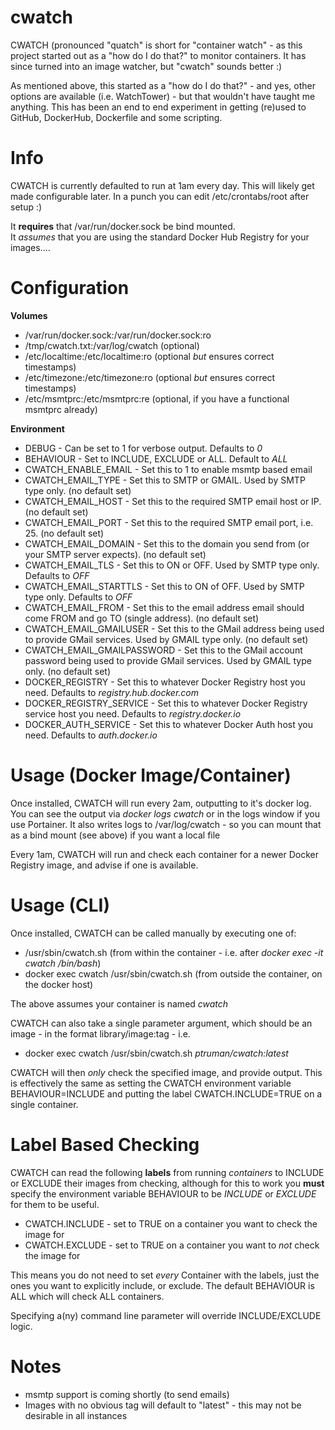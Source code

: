 # cwatch

CWATCH (pronounced "quatch" is short for "container watch" - as this project started out as a "how do I do that?" to monitor containers.
It has since turned into an image watcher, but "cwatch" sounds better :)

As mentioned above, this started as a "how do I do that?" - and yes, other options are available (i.e. WatchTower) - but that wouldn't have taught me anything.  This has been an end to end experiment in getting (re)used to GitHub, DockerHub, Dockerfile and some scripting.

# Info

CWATCH is currently defaulted to run at 1am every day.  This will likely get made configurable later.  In a punch you can edit /etc/crontabs/root after setup :)

It <b>requires</b> that /var/run/docker.sock be bind mounted.  
It *assumes* that you are using the standard Docker Hub Registry for your images....

# Configuration

<b>Volumes</b>

* /var/run/docker.sock:/var/run/docker.sock:ro
* /tmp/cwatch.txt:/var/log/cwatch (optional)
* /etc/localtime:/etc/localtime:ro (optional *but* ensures correct timestamps)
* /etc/timezone:/etc/timezone:ro (optional *but* ensures correct timestamps)
* /etc/msmtprc:/etc/msmtprc:re (optional, if you have a functional msmtprc already)

<b>Environment</b>

* DEBUG - Can be set to 1 for verbose output.  Defaults to *0*
* BEHAVIOUR - Set to INCLUDE, EXCLUDE or ALL. Default to *ALL*
* CWATCH_ENABLE_EMAIL - Set this to 1 to enable msmtp based email
* CWATCH_EMAIL_TYPE - Set this to SMTP or GMAIL.  Used by SMTP type only.  (no default set)
* CWATCH_EMAIL_HOST - Set this to the required SMTP email host or IP. (no default set)
* CWATCH_EMAIL_PORT - Set this to the required SMTP email port, i.e. 25. (no default set)
* CWATCH_EMAIL_DOMAIN - Set this to the domain you send from (or your SMTP server expects). (no default set)
* CWATCH_EMAIL_TLS - Set this to ON or OFF.  Used by SMTP type only.  Defaults to *OFF*
* CWATCH_EMAIL_STARTTLS - Set this to ON of OFF. Used by SMTP type only. Defaults to *OFF*
* CWATCH_EMAIL_FROM - Set this to the email address email should come FROM and go TO (single address).  (no default set)
* CWATCH_EMAIL_GMAILUSER - Set this to the GMail address being used to provide GMail services.  Used by GMAIL type only. (no default set)
* CWATCH_EMAIL_GMAILPASSWORD - Set this to the GMail account password being used to provide GMail services.  Used by GMAIL type only. (no default set)
* DOCKER_REGISTRY - Set this to whatever Docker Registry host you need.  Defaults to *registry.hub.docker.com*
* DOCKER_REGISTRY_SERVICE - Set this to whatever Docker Registry service host you need. Defaults to *registry.docker.io*
* DOCKER_AUTH_SERVICE - Set this to whatever Docker Auth host you need. Defaults to *auth.docker.io*

# Usage (Docker Image/Container)

Once installed, CWATCH will run every 2am, outputting to it's docker log.
You can see the output via *docker logs cwatch* or in the logs window if you use Portainer.
It also writes logs to /var/log/cwatch - so you can mount that as a bind mount (see above) if you want a local file

Every 1am, CWATCH will run and check each container for a newer Docker Registry image, and advise if one is available.

# Usage (CLI)

Once installed, CWATCH can be called manually by executing one of:
* /usr/sbin/cwatch.sh (from within the container - i.e. after *docker exec -it cwatch /bin/bash*)
* docker exec cwatch /usr/sbin/cwatch.sh (from outside the container, on the docker host)

The above assumes your container is named *cwatch*

CWATCH can also take a single parameter argument, which should be an image - in the format library/image:tag - i.e. 
* docker exec cwatch /usr/sbin/cwatch.sh *ptruman/cwatch:latest* 

CWATCH will then *only* check the specified image, and provide output.  This is effectively the same as setting the CWATCH environment variable BEHAVIOUR=INCLUDE and putting the label CWATCH.INCLUDE=TRUE on a single container.

# Label Based Checking
CWATCH can read the following <b>labels</b> from running *containers* to INCLUDE or EXCLUDE their images from checking, although for this to work you <b>must</b> specify the environment variable BEHAVIOUR to be *INCLUDE* or *EXCLUDE* for them to be useful.
* CWATCH.INCLUDE - set to TRUE on a container you want to check the image for
* CWATCH.EXCLUDE - set to TRUE on a container you want to *not* check the image for

This means you do not need to set *every* Container with the labels, just the ones you want to explicitly include, or exclude.
The default BEHAVIOUR is ALL which will check ALL containers.

Specifying a(ny) command line parameter will override INCLUDE/EXCLUDE logic.

# Notes

* msmtp support is coming shortly (to send emails)
* Images with no obvious tag will default to "latest" - this may not be desirable in all instances
